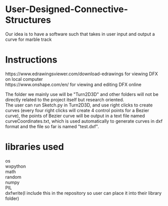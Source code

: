 <h1>User-Designed-Connective-Structures</h1>
Our idea is to have a software such that takes in user input and output a curve for marble track

<h1>Instructions</h1>
https://www.edrawingsviewer.com/download-edrawings for viewing DFX on local computer <br>
https://www.onshape.com/en/ for viewing and editing DFX online<br>

The folder we mainly use will be "Turn2D3D" and other folders will not be directly related to the project itself but research oriented.<br>
The user can run Sketch.py in Turn2D3D, and use right clicks to create curves (every four right clicks will create 4 control points for a Bezier curve), the points of Bezier curve will be output in a text file named curveCoordinates.txt, which is used automatically to generate curves in dxf format and the file so far is named "test.dxf". <br>

<h1>libraries used</h1>
os <br>
wxpython <br>
math <br>
random <br>
numpy <br>
PIL <br>
dxfwrite(I include this in the repository so user can place it into their library folder) <br>
